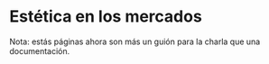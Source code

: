 # Estética en los mercados

Nota: estás páginas ahora son más un guión para la charla que una documentación. 